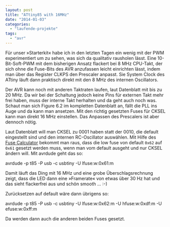 ```yaml
---
layout: post
title: "ATtiny85 with 16MHz"
date: "2014-01-03"
categories: 
  - "laufende-projekte"
tags: 
  - "avr"
---
```


Für unser »Starterkit« habe ich in den letzten Tagen ein wenig mit der PWM experimentiert um zu sehen, was sich da qualitativ rausholen lässt. Eine 10-Bit-Soft-PWM mit dem bisherigen Ansatz flackert bei 8 MHz CPU-Takt, der sich ohne die Fuse-Bits des AVR anzufassen leicht einrichten lässt, indem man über das Register CLKPS den Prescaler anpasst. Sie System Clock des ATtiny läuft dann praktisch direkt mit den 8 MHz des internen Oscillators.

Der AVR kann noch mit anderen Taktraten laufen, laut Datenblatt mit bis zu 20 MHz. Da wir bei der Schaltung jedoch keine Pins für externen Takt mehr frei haben, muss der interne Takt herhalten und da geht auch noch was. Schaut man sich Figure 6.2 im kompletten Datenblatt an, fällt die PLL ins Auge und da kann man ansetzen. Mit den richtig gesetzten Fuses für CKSEL kann man direkt 16 MHz einstellen. Das Anpassen des Prescalers ist aber dennoch nötig.

Laut Datenblatt will man CKSEL zu 0001 haben statt der 0010, die default eingestellt sind und den internen RC-Oscillator auswählen. Mit Hilfe des [Fuse Calculator](http://www.engbedded.com/fusecalc) bekommt man raus, dass die low fuse von default `0x62` auf `0x61` gesetzt werden muss, wenn man vom default ausgeht und nur CKSEL ändern will. Mit avrdude geht das so:

avrdude -p t85 -P usb -c usbtiny -U lfuse:w:0x61:m

Damit läuft das Ding mit 16 MHz und eine grobe Überschlagsrechnung zeigt, dass die LED dann eine »Framerate« von etwas über 30 Hz hat und das sieht flackerfrei aus und schön smooth … :-)

Zurücksetzen auf default wäre dann übrigens so:

avrdude -p t85 -P usb -c usbtiny -U lfuse:w:0x62:m -U hfuse:w:0xdf:m -U efuse:w:0xff:m

Da werden dann auch die anderen beiden Fuses gesetzt.
